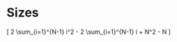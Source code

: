 # Sizes

<!-- %% svg-grid: none -->
<!-- %% mathjax        -->

\[
   2 \sum_{i=1}^{N-1} i^2 - 
   2 \sum_{i=1}^{N-1} i   + N^2 - N
\]
